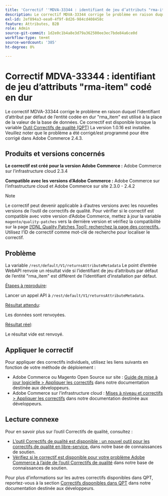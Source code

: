 ```yaml
---
title: 'Correctif ''MDVA-33344 : identifiant de jeu d’attributs "rma-item" codé en dur'
description: Le correctif MDVA-33344 corrige le problème en raison duquel l’identifiant d’attribut par défaut de l’entité codée en dur "rma\_item" est utilisé à la place de la valeur de la base de données. Ce correctif est disponible lorsque l’[outil de correctifs de qualité (QPT)](/help/announcements/adobe-commerce-announcements/magento-quality-patches-released-new-tool-to-self-serve-quality-patches.md) 1.0.16 est installé. Veuillez noter que le problème a été corrigé/est programmé pour être corrigé dans Adobe Commerce 2.4.3.
exl-id: 2ef894a3-eea0-4f9f-8d26-984cd408458c
feature: Attributes, B2B
role: Admin
source-git-commit: 1d2e0c1b4a8e3d79a362500ee3ec7bde84a6ce0d
workflow-type: tm+mt
source-wordcount: '385'
ht-degree: 0%

---
```


# Correctif MDVA-33344 : identifiant de jeu d’attributs &quot;rma-item&quot; codé en dur

Le correctif MDVA-33344 corrige le problème en raison duquel l’identifiant d’attribut par défaut de l’entité codée en dur &quot;rma\_item&quot; est utilisé à la place de la valeur de la base de données. Ce correctif est disponible lorsque la variable [Outil Correctifs de qualité (QPT)](/help/announcements/adobe-commerce-announcements/magento-quality-patches-released-new-tool-to-self-serve-quality-patches.md) La version 1.0.16 est installée. Veuillez noter que le problème a été corrigé/est programmé pour être corrigé dans Adobe Commerce 2.4.3.

## Produits et versions concernés

**Le correctif est créé pour la version Adobe Commerce :** Adobe Commerce sur l’infrastructure cloud 2.3.4

**Compatible avec les versions d’Adobe Commerce :** Adobe Commerce sur l’infrastructure cloud et Adobe Commerce sur site 2.3.0 - 2.4.2

>[!NOTE]
>
>Le correctif peut devenir applicable à d’autres versions avec les nouvelles versions de l’outil de correctifs de qualité. Pour vérifier si le correctif est compatible avec votre version d’Adobe Commerce, mettez à jour la variable `magento/quality-patches` vers la dernière version et vérifiez la compatibilité sur la page [[!DNL Quality Patches Tool]: recherchez la page des correctifs.](https://devdocs.magento.com/quality-patches/tool.html#patch-grid). Utilisez l’ID de correctif comme mot-clé de recherche pour localiser le correctif.

## Problème

La variable `/rest/default/V1/returnsAttributeMetadata` Le point d’entrée WebAPI renvoie un résultat vide si l’identifiant de jeu d’attributs par défaut de l’entité &quot;rma\_item&quot; est différent de l’identifiant d’installation par défaut.

<u>Étapes à reproduire</u>:

Lancer un appel API à `/rest/default/V1/returnsAttributeMetadata`.

<u>Résultat attendu</u>:

Les données sont renvoyées.

<u>Résultat réel</u>:

Le résultat vide est renvoyé.

## Appliquer le correctif

Pour appliquer des correctifs individuels, utilisez les liens suivants en fonction de votre méthode de déploiement :

* Adobe Commerce ou Magento Open Source sur site : [Guide de mise à jour logicielle > Appliquer les correctifs](https://devdocs.magento.com/guides/v2.4/comp-mgr/patching/mqp.html) dans notre documentation destinée aux développeurs.
* Adobe Commerce sur l’infrastructure cloud : [Mises à niveau et correctifs > Appliquer les correctifs](https://devdocs.magento.com/cloud/project/project-patch.html) dans notre documentation destinée aux développeurs.

## Lecture connexe

Pour en savoir plus sur l’outil Correctifs de qualité, consultez :

* [L’outil Correctifs de qualité est disponible : un nouvel outil pour les correctifs de qualité en libre-service.](/help/announcements/adobe-commerce-announcements/magento-quality-patches-released-new-tool-to-self-serve-quality-patches.md) dans notre base de connaissances de soutien.
* [Vérifiez si le correctif est disponible pour votre problème Adobe Commerce à l’aide de l’outil Correctifs de qualité](/help/support-tools/patches-available-in-qpt-tool/check-patch-for-magento-issue-with-magento-quality-patches.md) dans notre base de connaissances de soutien.

Pour plus d’informations sur les autres correctifs disponibles dans QPT, reportez-vous à la section [Correctifs disponibles dans QPT](https://devdocs.magento.com/quality-patches/tool.html#patch-grid) dans notre documentation destinée aux développeurs.
